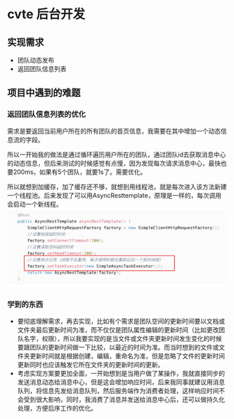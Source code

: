 # cvte 后台开发
## 实现需求
- 团队动态发布
- 返回团队信息列表
## 项目中遇到的难题
### 返回团队信息列表的优化
需求是要返回当前用户所在的所有团队的首页信息，我需要在其中增加一个动态信息流的字段。

所以一开始我的做法是通过循环遍历用户所在的团队，通过团队id去获取消息中心的动态信息，但后来测试的时候感觉有点慢，因为发现每次请求消息中心，最快也要200ms，如果有5个团队，就要1s了。需要优化。

所以就想到加缓存，加了缓存还不够，就想到用线程池，就是每次进入该方法新建一个线程池。后来发现了可以用AsyncResttemplate，原理是一样的，每次调用会启动一个新线程。
![img](../img/asyncrest.png)

### 学到的东西
- 要彻底理解需求，再去实现，比如有个需求是团队空间的更新时间要以文档或文件夹最后更新时间为准，而不仅仅是团队属性编辑的更新时间（比如更改团队名字，权限），所以我要实现的是当文件或文件夹更新时间发生变化的时候要跟团队的更新时间做一下比较，以最近的时间为准。而当时想到的文件或文件夹更新时间就是根据创建，编辑，重命名为准，但是忽略了文件的更新时间更新同时也应该触发它所在文件夹的更新时间的更新。
- 考虑实现方案要更加全面，一开始想到是当用户做了某操作，我就直接同步的发送消息动态给消息中心，但是这会增加响应时间，后来我同事就建议用消息队列，将信息先发给消息队列，然后服务端作为消费者处理，这样响应时间不会受到很大影响，同时，我消费了消息并发送给消息中心后，还可以做持久化处理，方便后序工作的优化。

